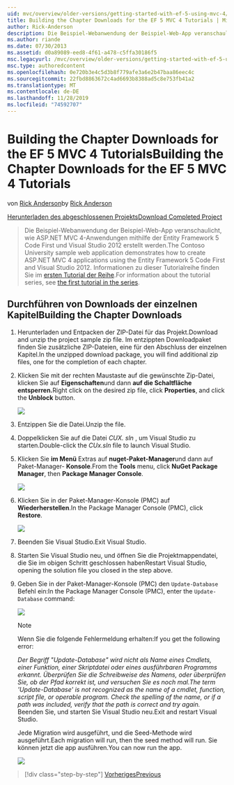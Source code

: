 ```yaml
---
uid: mvc/overview/older-versions/getting-started-with-ef-5-using-mvc-4/building-the-ef5-mvc4-chapter-downloads
title: Building the Chapter Downloads for the EF 5 MVC 4 Tutorials | Microsoft-Dokumentation
author: Rick-Anderson
description: Die Beispiel-Webanwendung der Beispiel-Web-App veranschaulicht, wie ASP.NET MVC 4-Anwendungen mithilfe der Entity Framework 5 Code First und Visual Studio erstellt werden...
ms.author: riande
ms.date: 07/30/2013
ms.assetid: d0a89089-eed8-4f61-a478-c5ffa30186f5
msc.legacyurl: /mvc/overview/older-versions/getting-started-with-ef-5-using-mvc-4/building-the-ef5-mvc4-chapter-downloads
msc.type: authoredcontent
ms.openlocfilehash: 0e720b3e4c5d3b8f779afe3a6e2b47baa86eec4c
ms.sourcegitcommit: 22fbd8863672c4ad6693b8388ad5c8e753fb41a2
ms.translationtype: MT
ms.contentlocale: de-DE
ms.lasthandoff: 11/28/2019
ms.locfileid: "74592707"
---
```

# <a name="building-the-chapter-downloads-for-the-ef-5-mvc-4-tutorials"></a><span data-ttu-id="feef5-103">Building the Chapter Downloads for the EF 5 MVC 4 Tutorials</span><span class="sxs-lookup"><span data-stu-id="feef5-103">Building the Chapter Downloads for the EF 5 MVC 4 Tutorials</span></span>

<span data-ttu-id="feef5-104">von [Rick Anderson]((https://twitter.com/RickAndMSFT))</span><span class="sxs-lookup"><span data-stu-id="feef5-104">by [Rick Anderson]((https://twitter.com/RickAndMSFT))</span></span>

[<span data-ttu-id="feef5-105">Herunterladen des abgeschlossenen Projekts</span><span class="sxs-lookup"><span data-stu-id="feef5-105">Download Completed Project</span></span>](https://code.msdn.microsoft.com/Getting-Started-with-dd0e2ed8)

> <span data-ttu-id="feef5-106">Die Beispiel-Webanwendung der Beispiel-Web-App veranschaulicht, wie ASP.NET MVC 4-Anwendungen mithilfe der Entity Framework 5 Code First und Visual Studio 2012 erstellt werden.</span><span class="sxs-lookup"><span data-stu-id="feef5-106">The Contoso University sample web application demonstrates how to create ASP.NET MVC 4 applications using the Entity Framework 5 Code First and Visual Studio 2012.</span></span> <span data-ttu-id="feef5-107">Informationen zu dieser Tutorialreihe finden Sie im [ersten Tutorial der Reihe](creating-an-entity-framework-data-model-for-an-asp-net-mvc-application.md).</span><span class="sxs-lookup"><span data-stu-id="feef5-107">For information about the tutorial series, see [the first tutorial in the series](creating-an-entity-framework-data-model-for-an-asp-net-mvc-application.md).</span></span>

## <a name="building-the-chapter-downloads"></a><span data-ttu-id="feef5-108">Durchführen von Downloads der einzelnen Kapitel</span><span class="sxs-lookup"><span data-stu-id="feef5-108">Building the Chapter Downloads</span></span>

1. <span data-ttu-id="feef5-109">Herunterladen und Entpacken der ZIP-Datei für das Projekt.</span><span class="sxs-lookup"><span data-stu-id="feef5-109">Download and unzip the  project sample zip file.</span></span> <span data-ttu-id="feef5-110">Im entzippten Downloadpaket finden Sie zusätzliche ZIP-Dateien, eine für den Abschluss der einzelnen Kapitel.</span><span class="sxs-lookup"><span data-stu-id="feef5-110">In the unzipped download package, you will find additional zip files, one for the completion of each chapter.</span></span>
2. <span data-ttu-id="feef5-111">Klicken Sie mit der rechten Maustaste auf die gewünschte Zip-Datei, klicken Sie auf **Eigenschaften**und dann **auf die Schaltfläche entsperren.**</span><span class="sxs-lookup"><span data-stu-id="feef5-111">Right click on the desired zip file, click **Properties**, and click the **Unblock** button.</span></span>  
  
    ![](building-the-ef5-mvc4-chapter-downloads/_static/image1.png)
3. <span data-ttu-id="feef5-112">Entzippen Sie die Datei.</span><span class="sxs-lookup"><span data-stu-id="feef5-112">Unzip the file.</span></span>
4. <span data-ttu-id="feef5-113">Doppelklicken Sie auf die Datei *CUX. sln* , um Visual Studio zu starten.</span><span class="sxs-lookup"><span data-stu-id="feef5-113">Double-click the *CUx.sln* file to launch Visual Studio.</span></span>
5. <span data-ttu-id="feef5-114">Klicken Sie **im Menü** Extras auf **nuget-Paket-Manager**und dann auf Paket-Manager- **Konsole**.</span><span class="sxs-lookup"><span data-stu-id="feef5-114">From the **Tools** menu, click **NuGet Package Manager**, then **Package Manager Console**.</span></span>  
  
    ![](building-the-ef5-mvc4-chapter-downloads/_static/image2.png)
6. <span data-ttu-id="feef5-115">Klicken Sie in der Paket-Manager-Konsole (PMC) auf **Wiederherstellen**.</span><span class="sxs-lookup"><span data-stu-id="feef5-115">In the Package Manager Console (PMC), click **Restore**.</span></span>  
  
    ![](building-the-ef5-mvc4-chapter-downloads/_static/image3.png)
7. <span data-ttu-id="feef5-116">Beenden Sie Visual Studio.</span><span class="sxs-lookup"><span data-stu-id="feef5-116">Exit Visual Studio.</span></span>
8. <span data-ttu-id="feef5-117">Starten Sie Visual Studio neu, und öffnen Sie die Projektmappendatei, die Sie im obigen Schritt geschlossen haben</span><span class="sxs-lookup"><span data-stu-id="feef5-117">Restart Visual Studio, opening the solution file you closed in the step above.</span></span>
9. <span data-ttu-id="feef5-118">Geben Sie in der Paket-Manager-Konsole (PMC) den `Update-Database` Befehl ein:</span><span class="sxs-lookup"><span data-stu-id="feef5-118">In the Package Manager Console (PMC), enter the `Update-Database` command:</span></span>  
  
    ![](building-the-ef5-mvc4-chapter-downloads/_static/image4.png)  

    > [!NOTE]
    > <span data-ttu-id="feef5-119">Wenn Sie die folgende Fehlermeldung erhalten:</span><span class="sxs-lookup"><span data-stu-id="feef5-119">If you get the following error:</span></span>  
    >   
    >  <span data-ttu-id="feef5-120">*Der Begriff "Update-Database" wird nicht als Name eines Cmdlets, einer Funktion, einer Skriptdatei oder eines ausführbaren Programms erkannt. Überprüfen Sie die Schreibweise des Namens, oder überprüfen Sie, ob der Pfad korrekt ist, und versuchen Sie es noch mal.*</span><span class="sxs-lookup"><span data-stu-id="feef5-120">*The term 'Update-Database' is not recognized as the name of a cmdlet, function, script file, or operable program. Check the spelling of the name, or if a path was included, verify that the path is correct and try again.*</span></span>  
    > <span data-ttu-id="feef5-121">Beenden Sie, und starten Sie Visual Studio neu.</span><span class="sxs-lookup"><span data-stu-id="feef5-121">Exit and restart Visual Studio.</span></span>

    <span data-ttu-id="feef5-122">Jede Migration wird ausgeführt, und die Seed-Methode wird ausgeführt.</span><span class="sxs-lookup"><span data-stu-id="feef5-122">Each migration will run, then the seed method will run.</span></span> <span data-ttu-id="feef5-123">Sie können jetzt die app ausführen.</span><span class="sxs-lookup"><span data-stu-id="feef5-123">You can now run the app.</span></span>

    ![](building-the-ef5-mvc4-chapter-downloads/_static/image5.png)

> [!div class="step-by-step"]
> [<span data-ttu-id="feef5-124">Vorheriges</span><span class="sxs-lookup"><span data-stu-id="feef5-124">Previous</span></span>](advanced-entity-framework-scenarios-for-an-mvc-web-application.md)
